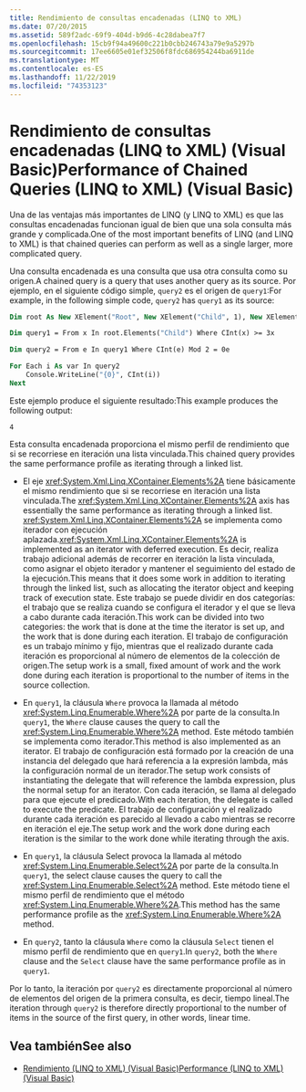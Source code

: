 ```yaml
---
title: Rendimiento de consultas encadenadas (LINQ to XML)
ms.date: 07/20/2015
ms.assetid: 589f2adc-69f9-404d-b9d6-4c28dabea7f7
ms.openlocfilehash: 15cb9f94a49600c221b0cbb246743a79e9a5297b
ms.sourcegitcommit: 17ee6605e01ef32506f8fdc686954244ba6911de
ms.translationtype: MT
ms.contentlocale: es-ES
ms.lasthandoff: 11/22/2019
ms.locfileid: "74353123"
---
```

# <a name="performance-of-chained-queries-linq-to-xml-visual-basic"></a><span data-ttu-id="03abc-102">Rendimiento de consultas encadenadas (LINQ to XML) (Visual Basic)</span><span class="sxs-lookup"><span data-stu-id="03abc-102">Performance of Chained Queries (LINQ to XML) (Visual Basic)</span></span>

<span data-ttu-id="03abc-103">Una de las ventajas más importantes de LINQ (y LINQ to XML) es que las consultas encadenadas funcionan igual de bien que una sola consulta más grande y complicada.</span><span class="sxs-lookup"><span data-stu-id="03abc-103">One of the most important benefits of LINQ (and LINQ to XML) is that chained queries can perform as well as a single larger, more complicated query.</span></span>

<span data-ttu-id="03abc-104">Una consulta encadenada es una consulta que usa otra consulta como su origen.</span><span class="sxs-lookup"><span data-stu-id="03abc-104">A chained query is a query that uses another query as its source.</span></span> <span data-ttu-id="03abc-105">Por ejemplo, en el siguiente código simple, `query2` es el origen de `query1`:</span><span class="sxs-lookup"><span data-stu-id="03abc-105">For example, in the following simple code, `query2` has `query1` as its source:</span></span>

```vb
Dim root As New XElement("Root", New XElement("Child", 1), New XElement("Child", 2), New XElement("Child", 3), New XElement("Child", 4))

Dim query1 = From x In root.Elements("Child") Where CInt(x) >= 3x

Dim query2 = From e In query1 Where CInt(e) Mod 2 = 0e

For Each i As var In query2
    Console.WriteLine("{0}", CInt(i))
Next
```

<span data-ttu-id="03abc-106">Este ejemplo produce el siguiente resultado:</span><span class="sxs-lookup"><span data-stu-id="03abc-106">This example produces the following output:</span></span>

```console
4
```

<span data-ttu-id="03abc-107">Esta consulta encadenada proporciona el mismo perfil de rendimiento que si se recorriese en iteración una lista vinculada.</span><span class="sxs-lookup"><span data-stu-id="03abc-107">This chained query provides the same performance profile as iterating through a linked list.</span></span>

- <span data-ttu-id="03abc-108">El eje <xref:System.Xml.Linq.XContainer.Elements%2A> tiene básicamente el mismo rendimiento que si se recorriese en iteración una lista vinculada.</span><span class="sxs-lookup"><span data-stu-id="03abc-108">The <xref:System.Xml.Linq.XContainer.Elements%2A> axis has essentially the same performance as iterating through a linked list.</span></span> <span data-ttu-id="03abc-109"><xref:System.Xml.Linq.XContainer.Elements%2A> se implementa como iterador con ejecución aplazada.</span><span class="sxs-lookup"><span data-stu-id="03abc-109"><xref:System.Xml.Linq.XContainer.Elements%2A> is implemented as an iterator with deferred execution.</span></span> <span data-ttu-id="03abc-110">Es decir, realiza trabajo adicional además de recorrer en iteración la lista vinculada, como asignar el objeto iterador y mantener el seguimiento del estado de la ejecución.</span><span class="sxs-lookup"><span data-stu-id="03abc-110">This means that it does some work in addition to iterating through the linked list, such as allocating the iterator object and keeping track of execution state.</span></span> <span data-ttu-id="03abc-111">Este trabajo se puede dividir en dos categorías: el trabajo que se realiza cuando se configura el iterador y el que se lleva a cabo durante cada iteración.</span><span class="sxs-lookup"><span data-stu-id="03abc-111">This work can be divided into two categories: the work that is done at the time the iterator is set up, and the work that is done during each iteration.</span></span> <span data-ttu-id="03abc-112">El trabajo de configuración es un trabajo mínimo y fijo, mientras que el realizado durante cada iteración es proporcional al número de elementos de la colección de origen.</span><span class="sxs-lookup"><span data-stu-id="03abc-112">The setup work is a small, fixed amount of work and the work done during each iteration is proportional to the number of items in the source collection.</span></span>

- <span data-ttu-id="03abc-113">En `query1`, la cláusula `Where` provoca la llamada al método <xref:System.Linq.Enumerable.Where%2A> por parte de la consulta.</span><span class="sxs-lookup"><span data-stu-id="03abc-113">In `query1`, the `Where` clause causes the query to call the <xref:System.Linq.Enumerable.Where%2A> method.</span></span> <span data-ttu-id="03abc-114">Este método también se implementa como iterador.</span><span class="sxs-lookup"><span data-stu-id="03abc-114">This method is also implemented as an iterator.</span></span> <span data-ttu-id="03abc-115">El trabajo de configuración está formado por la creación de una instancia del delegado que hará referencia a la expresión lambda, más la configuración normal de un iterador.</span><span class="sxs-lookup"><span data-stu-id="03abc-115">The setup work consists of instantiating the delegate that will reference the lambda expression, plus the normal setup for an iterator.</span></span> <span data-ttu-id="03abc-116">Con cada iteración, se llama al delegado para que ejecute el predicado.</span><span class="sxs-lookup"><span data-stu-id="03abc-116">With each iteration, the delegate is called to execute the predicate.</span></span> <span data-ttu-id="03abc-117">El trabajo de configuración y el realizado durante cada iteración es parecido al llevado a cabo mientras se recorre en iteración el eje.</span><span class="sxs-lookup"><span data-stu-id="03abc-117">The setup work and the work done during each iteration is the similar to the work done while iterating through the axis.</span></span>

- <span data-ttu-id="03abc-118">En `query1`, la cláusula Select provoca la llamada al método <xref:System.Linq.Enumerable.Select%2A> por parte de la consulta.</span><span class="sxs-lookup"><span data-stu-id="03abc-118">In `query1`, the select clause causes the query to call the <xref:System.Linq.Enumerable.Select%2A> method.</span></span> <span data-ttu-id="03abc-119">Este método tiene el mismo perfil de rendimiento que el método <xref:System.Linq.Enumerable.Where%2A>.</span><span class="sxs-lookup"><span data-stu-id="03abc-119">This method has the same performance profile as the <xref:System.Linq.Enumerable.Where%2A> method.</span></span>

- <span data-ttu-id="03abc-120">En `query2`, tanto la cláusula `Where` como la cláusula `Select` tienen el mismo perfil de rendimiento que en `query1`.</span><span class="sxs-lookup"><span data-stu-id="03abc-120">In `query2`, both the `Where` clause and the `Select` clause have the same performance profile as in `query1`.</span></span>

 <span data-ttu-id="03abc-121">Por lo tanto, la iteración por `query2` es directamente proporcional al número de elementos del origen de la primera consulta, es decir, tiempo lineal.</span><span class="sxs-lookup"><span data-stu-id="03abc-121">The iteration through `query2` is therefore directly proportional to the number of items in the source of the first query, in other words, linear time.</span></span>

## <a name="see-also"></a><span data-ttu-id="03abc-122">Vea también</span><span class="sxs-lookup"><span data-stu-id="03abc-122">See also</span></span>

- [<span data-ttu-id="03abc-123">Rendimiento (LINQ to XML) (Visual Basic)</span><span class="sxs-lookup"><span data-stu-id="03abc-123">Performance (LINQ to XML) (Visual Basic)</span></span>](../../../../visual-basic/programming-guide/concepts/linq/performance-linq-to-xml.md)
